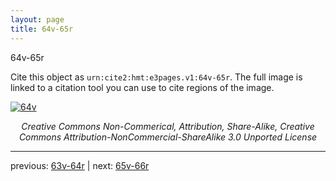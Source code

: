 ```yaml
---
layout: page
title: 64v-65r
---
```


64v-65r

Cite this object as `urn:cite2:hmt:e3pages.v1:64v-65r`. The full image is linked to a citation tool you can use to cite regions of the image.

[![64v](http://www.homermultitext.org/iipsrv?IIIF=/project/homer/pyramidal/deepzoom/hmt/e3bifolio/v1/E3_64v_65r.tif/full/800,/0/default.jpg)](http://www.homermultitext.org/ict2/?urn=urn:cite2:hmt:e3bifolio.v1:E3_64v_65r) 

<p style="text-align: center; font-style: italic;">Creative Commons Non-Commerical, Attribution, Share-Alike, Creative Commons Attribution-NonCommercial-ShareAlike 3.0 Unported License</p>

---

previous: [63v-64r](../63v-64r/) | next: [65v-66r](../65v-66r/)